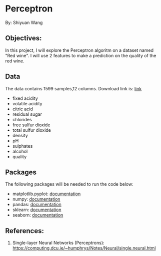 # Perceptron
By: Shiyuan Wang

## Objectives:
In this project, I will explore the Perceptron algoritm on a dataset named "Red wine". I will use 2 features to make a prediction on the quality of the red wine. 


## Data
The data contains 1599 samples,12 columns. Download link is: [link](https://archive.ics.uci.edu/ml/datasets/wine+quality)
* fixed acidity
* volatile acidity
* citric acid
* residual sugar
* chlorides
* free sulfur dioxide
* total sulfur dioxide
* density
* pH
* sulphates
* alcohol
* quality

## Packages
The following packages will be needed to run the code below:
*   matplotlib.pyplot: [documentation](https://matplotlib.org/stable/api/_as_gen/matplotlib.pyplot.html)
*   numpy: [documentation](https://numpy.org/devdocs/)
*   pandas: [documentation](https://pandas.pydata.org/docs/)
*   sklearn: [documentation](https://scikit-learn.org/stable/)
*   seaborn: [documentation](https://seaborn.pydata.org/)

## References: 
1. Single-layer Neural Networks (Perceptrons): https://computing.dcu.ie/~humphrys/Notes/Neural/single.neural.html
